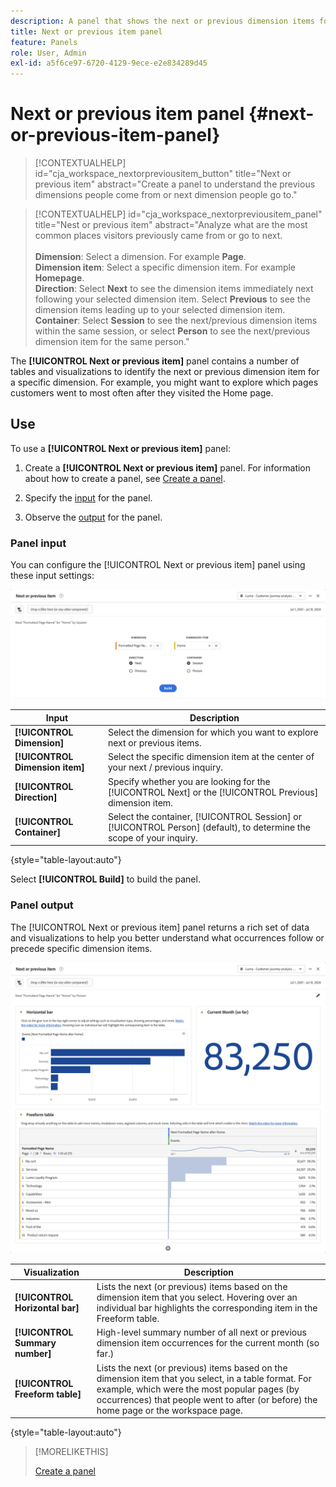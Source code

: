 ```yaml
---
description: A panel that shows the next or previous dimension items for a specific dimension.
title: Next or previous item panel
feature: Panels
role: User, Admin
exl-id: a5f6ce97-6720-4129-9ece-e2e834289d45
---
```

# Next or previous item panel {#next-or-previous-item-panel}

<!-- markdownlint-disable MD034 -->

>[!CONTEXTUALHELP]
>id="cja_workspace_nextorpreviousitem_button"
>title="Next or previous item"
>abstract="Create a panel to understand the previous dimensions people come from or next dimension people go to."

<!-- markdownlint-disable MD034 -->

<!-- markdownlint-disable MD034 -->

>[!CONTEXTUALHELP]
>id="cja_workspace_nextorpreviousitem_panel"
>title="Nest or previous item"
>abstract="Analyze what are the most common places visitors previously came from or go to next.<br/><br/>**Dimension**: Select a dimension. For example **Page**.<br/>**Dimension item**: Select a specific dimension item. For example **Homepage**.<br/>**Direction**: Select **Next** to see the dimension items immediately next following your selected dimension item. Select **Previous** to see the dimension items leading up to your selected dimension item.<br/>**Container**: Select **Session** to see the next/previous dimension items within the same session, or select **Person** to see the next/previous dimension item for the same person."

<!-- markdownlint-enable MD034 -->



The **[!UICONTROL Next or previous item]** panel contains a number of tables and visualizations to identify the next or previous dimension item for a specific dimension. For example, you might want to explore which pages customers went to most often after they visited the Home page.

## Use

To use a **[!UICONTROL Next or previous item]** panel:

1. Create a **[!UICONTROL Next or previous item]** panel. For information about how to create a panel, see [Create a panel](panels.md#create-a-panel).  

1. Specify the [input](#panel-input) for the panel.

1. Observe the [output](#panel-output) for the panel.

### Panel input

You can configure the [!UICONTROL Next or previous item] panel using these input settings:

![Next or previous item panel](assets/next-or-previous-item.png)

| Input | Description |
| --- | --- |
| **[!UICONTROL Dimension]** | Select the dimension for which you want to explore next or previous items. |
| **[!UICONTROL Dimension item]** | Select the specific dimension item at the center of your next / previous inquiry. |
| **[!UICONTROL Direction]** | Specify whether you are looking for the [!UICONTROL Next] or the [!UICONTROL Previous] dimension item. |
| **[!UICONTROL Container]** | Select the container, [!UICONTROL Session] or [!UICONTROL Person] (default), to determine the scope of your inquiry. |

{style="table-layout:auto"}

Select **[!UICONTROL Build]** to build the panel.

### Panel output

The [!UICONTROL Next or previous item] panel returns a rich set of data and visualizations to help you better understand what occurrences follow or precede specific dimension items.


![Next/Previous panel output](assets/next-or-previous-item-output.png)


| Visualization | Description |
| --- | --- |
| **[!UICONTROL Horizontal bar]** | Lists the next (or previous) items based on the dimension item that you select. Hovering over an individual bar highlights the corresponding item in the Freeform table. |
| **[!UICONTROL Summary number]** | High-level summary number of all next or previous dimension item occurrences for the current month (so far.) |
| **[!UICONTROL Freeform table]** | Lists the next (or previous) items based on the dimension item that you select, in a table format. For example, which were the most popular pages (by occurrences) that people went to after (or before) the home page or the workspace page. |

{style="table-layout:auto"}


>[!MORELIKETHIS]
>
>[Create a panel](/help/analysis-workspace/c-panels/panels.md#create-a-panel)
>
